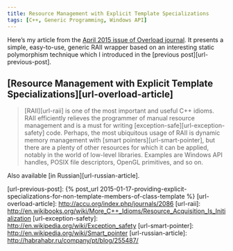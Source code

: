 ```yaml
---
title: Resource Management with Explicit Template Specializations
tags: [C++, Generic Programming, Windows API]
---
```


<span class="drop-letter">H</span><span>ere’s</span> my article from the [April
2015 issue of Overload journal][url-overload]. It presents a simple,
easy-to-use, generic RAII wrapper based on an interesting static polymorphism
technique which I introduced in the [previous post][url-previous-post].

## [Resource Management with Explicit Template Specializations][url-overload-article]

> [RAII][url-raii] is one of the most important and useful C++ idioms. RAII
efficiently relieves the programmer of manual resource management and is a must
for writing [exception-safe][url-exception-safety] code. Perhaps, the most
ubiquitous usage of RAII is dynamic memory management with
[smart pointers][url-smart-pointer], but there are a plenty of other resources
for which it can be applied, notably in the world of low-level libraries.
Examples are Windows API handles, POSIX file descriptors, OpenGL primitives,
and so on.

Also available [in Russian][url-russian-article].

[url-overload]: http://accu.org/index.php/journals/c348/
[url-previous-post]: {% post_url 2015-01-17-providing-explicit-specializations-for-non-template-members-of-class-template %}
[url-overload-article]: http://accu.org/index.php/journals/2086
[url-raii]: http://en.wikibooks.org/wiki/More_C++_Idioms/Resource_Acquisition_Is_Initialization
[url-exception-safety]: http://en.wikipedia.org/wiki/Exception_safety
[url-smart-pointer]: http://en.wikipedia.org/wiki/Smart_pointer
[url-russian-article]: http://habrahabr.ru/company/pt/blog/255487/
